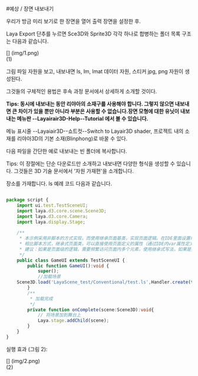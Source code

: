 #예상 / 장면 내보내기

우리가 방금 미리 보기로 한 장면을 열어 출력 장면을 설정한 후.

Laya Export 단추를 누르면 Sce3D와 Sprite3D 각각 하나로 합병하는 폴더 목록 구조는 다음과 같습니다.

[] (img/1.png)<br>(1)

그림 파일 자원을 보고, 내보내면 ls, lm, lmat 데이터 자원, 스티커 jpg, png 자원이 생성된다.

그것들의 구체적인 용법은 후속 과정 문서에서 상세하게 소개할 것이다.

**Tips: 동시에 내보내는 동안 리야아의 소재구를 사용해야 합니다. 그렇지 않으면 내보내면 큰 차이가 있을 뿐만 아니라 부분은 사용할 수 없습니다.장면 모형에 대한 유닛이 내보내는 메뉴판 --Layairair3D-Help--Tutorial 에서 볼 수 있습니다.**

메뉴 표시줄 --Layaiair3D--쇼트컷--Switch to Layair3D shader, 프로젝트 내의 소재를 리야아3D의 기본 소재(Blinphong)로 바꿀 수 있다.

다음 파일을 간단한 예로 내보내는 빈 폴더에 복사합니다.

Tips: 이 장절에는 단순 다운로드만 소개하고 내보내면 다양한 형식을 생성할 수 있습니다. 그것들은 3D 기술 문서에서 '자원 가재편'을 소개합니다.

장소를 가재합니다. ls 예례 코드 다음과 같습니다.


```typescript

package script {
    import ui.test.TestSceneUI;
	import laya.d3.core.scene.Scene3D;
	import laya.d3.core.Camera;
	import laya.display.Stage;
	
	/**
	 * 本示例采用非脚本的方式实现，而使用继承页面基类，实现页面逻辑。在IDE里面设置场景的Runtime属性即可和场景进行关联
	 * 相比脚本方式，继承式页面类，可以直接使用页面定义的属性（通过IDE内var属性定义），比如this.tipLbll，this.scoreLbl，具有代码提示效果
	 * 建议：如果是页面级的逻辑，需要频繁访问页面内多个元素，使用继承式写法，如果是独立小模块，功能单一，建议用脚本方
	 */
	public class GameUI extends TestSceneUI {
		public function GameUI():void {
			super();
			//加载场景
	Scene3D.load('LayaScene_test/Conventional/test.ls',Handler.create(this,onComplete))
		}
		/**
		 * 加载完成
		 */
		private function onComplete(scene:Scene3D):void{
			// 将场景加到舞台上
			Laya.stage.addChild(scene);
		}
	}
}
```


실행 효과 (그림 2):

[] (img/2.png)<br>(2)